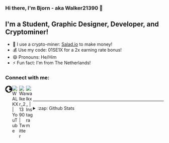 ### Hi there, I'm Bjorn - aka Walker21390 👋


## I'm a Student, Graphic Designer, Developer, and Cryptominer!

- 🥗 I use a crypto-miner: [Salad.io](https://www.salad.io/) to make money!
- 💰 Use my code: 01SE1X for a 2x earning rate bonus!
- 😄 Pronouns: He/Him
- ⚡ Fun fact: I'm from The Netherlands!

### Connect with me:

[<img align="left" alt="https://solo.to/walker_21390" width="22px" src="https://raw.githubusercontent.com/iconic/open-iconic/master/svg/globe.svg" />][website]
[<img align="left" alt="WALKX | YouTube" width="22px" src="https://cdn.jsdelivr.net/npm/simple-icons@v3/icons/youtube.svg" />][youtube]
[<img align="left" alt="Walker_21390 | Twitter" width="22px" src="https://cdn.jsdelivr.net/npm/simple-icons@v3/icons/twitter.svg" />][twitter]
[<img align="left" alt="walkx_ | Instagram" width="22px" src="https://cdn.jsdelivr.net/npm/simple-icons@v3/icons/instagram.svg" />][instagram]

<br />
<br />

---

<details>
  <summary>:zap: Github Stats</summary>

  <img align="left" alt="Walker21390's Github Stats" src="https://github-readme-stats.codestackr.vercel.app/api?username=Walker21390&show_icons=true&hide_border=true" />

</details>

[website]: https://solo.to/walker_21390
[twitter]: https://twitter.com/Walker_21390
[youtube]: https://www.youtube.com/channel/UCl3V82k-w5lcWNKqxnD6Y_g
[instagram]: https://www.instagram.com/walkx_/

